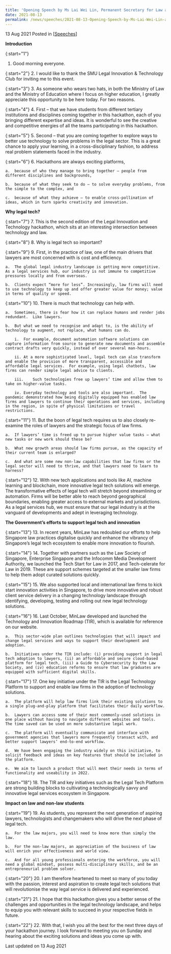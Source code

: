 ```yaml
---
title: 'Opening Speech by Ms Lai Wei Lin, Permanent Secretary for Law and 2nd Permanent Secretary for Education, at the Opening Ceremony of SMU Legal Innovation and Technology (LIT) Hackathon'
date: 2021-08-13
permalink: /news/speeches/2021-08-13-Opening-Speech-by-Ms-Lai-Wei-Lin-at-the-opening-ceremony-of-SMU-LIT-Hackathon
---
```



13 Aug 2021 Posted in [[Speeches](/news/speeches)]

**Introduction**

{:start="1"}
1.	Good morning everyone. 

{:start="2"}
2.	I would like to thank the SMU Legal Innovation & Technology Club for inviting me to this event. 

{:start="3"}
3.	As someone who wears two hats, in both the Ministry of Law and the Ministry of Education where I focus on higher education, I greatly appreciate this opportunity to be here today.  For two reasons.  

{:start="4"}
4.	First – that we have students from different tertiary institutions and disciplines coming together in this hackathon, each of you bringing different expertise and ideas.  It is wonderful to see the creative and competitive energies of all the teams participating in this hackathon.  

{:start="5"}
5.	Second – that you are coming together to explore ways to better use technology to solve problems in the legal sector.  This is a great chance to apply your learning, in a cross-disciplinary fashion, to address real problem statements faced in the industry.   

{:start="6"}
6.	Hackathons are always exciting platforms, 

    a.	because of who they manage to bring together – people from different disciplines and backgrounds, 

    b.	because of what they seek to do – to solve everyday problems, from the simple to the complex, and 

    c.	because of what they achieve – to enable cross-pollination of ideas, which in turn sparks creativity and innovation. 

**Why legal tech?**

{:start="7"}
7.	This is the second edition of the Legal Innovation and Technology hackathon, which sits at an interesting intersection between technology and law. 
 
{:start="8"}
8.	Why is legal tech so important?  

{:start="9"}
9.	First, in the practice of law, one of the main drivers that lawyers are most concerned with is cost and efficiency. 

    a.	The global legal industry landscape is getting more competitive. As a legal services hub, our industry is not immune to competitive pressures locally and from overseas.

    b.	Clients expect “more for less”. Increasingly, law firms will need to use technology to keep up and offer greater value for money; value in terms of quality or speed. 

{:start="10"}
10.	There is much that technology can help with. 

    a.	Sometimes, there is fear how it can replace humans and render jobs redundant.  Like lawyers.  

    b.	But what we need to recognise and adapt to, is the ability of technology to augment, not replace, what humans can do. 

        i.	For example, document automation software solutions can capture information from source to generate new documents and assemble contract drafts very quickly, instead of over several man-hours. 

        ii.	At a more sophisticated level, legal tech can also transform and enable the provision of more transparent, accessible and affordable legal services.  For example, using legal chatbots, law firms can render simple legal advice to clients. 

        iii.	Such technologies free up lawyers’ time and allow them to take on higher-value tasks. 

        iv.	Everyday technology and tools are also important.  The pandemic demonstrated how being digitally equipped has enabled law firms and lawyers to continue their operations and services, including in the region, in spite of physical limitations or travel restrictions. 

{:start="11"}
11.	But the boon of legal tech requires us to also closely re-examine the roles of lawyers and the strategic focus of law firms.  

    a.	If lawyers’ time is freed up to pursue higher value tasks – what new tasks or new work should these be? 

    b.	What new growth areas should law firms pursue, as the capacity of their current team is enlarged?  

    c.	And what are some new non-law capabilities that law firms or the legal sector will need to thrive, and that lawyers need to learn to harness?

{:start="12"}
12.	With new tech applications and tools like AI, machine learning and blockchain, more innovative legal tech solutions will emerge.  The transformative effects of legal tech will stretch beyond streamlining or automation.  Firms will be better able to reach beyond geographical boundaries, enabling greater access to external markets and jurisdictions. As a legal services hub, we must ensure that our legal industry is at the vanguard of developments and adept in leveraging technology.  

**The Government’s efforts to support legal tech and innovation**

{:start="13"}
13.	In recent years, MinLaw has redoubled our efforts to help Singapore law practices digitalise quickly and enhance the vibrancy of Singapore’s legal tech ecosystem to enable more innovation to flourish.

{:start="14"}
14.	Together with partners such as the Law Society of Singapore, Enterprise Singapore and the Infocomm Media Development Authority, we launched the Tech Start for Law in 2017, and Tech-celerate for Law in 2019.  These are support schemes targeted at the smaller law firms to help them adopt curated solutions quickly.

{:start="15"}
15.	We also supported local and international law firms to kick start innovation activities in Singapore,  to drive more innovative and robust client service delivery in a changing technology landscape through identifying, developing, testing and rolling out new legal technology solutions. 

{:start="16"}
16.	Last October, MinLaw developed and launched the Technology and Innovation Roadmap (TIR), which is available for reference on our website.

    a.	This sector-wide plan outlines technologies that will impact and change legal services and ways to support their development and adoption.

    b.	Initiatives under the TIR include: (i) providing support in legal tech adoption to lawyers, (ii) an affordable and secure cloud-based platform for legal tech, (iii) a Guide to Cybersecurity by the Law Society, and (iv) education reforms to ensure that law graduates are equipped with sufficient digital skills. 

{:start="17"}
17.	One key initiative under the TIR is the Legal Technology Platform to support and enable law firms in the adoption of technology solutions. 

    a.	The platform will help law firms link their existing solutions to a single plug-and-play platform that facilitates their daily workflow. 

    b.	Lawyers can access some of their most commonly-used solutions in one place without having to navigate different websites and tools.  The time saved can be used on more substantive legal work.  

    c.	The platform will eventually communicate and interface with government agencies that lawyers more frequently transact with, and better support lawyers’ end-to-end workflow. 

    d.	We have been engaging the industry widely on this initiative, to solicit feedback and ideas on key features that should be included in the platform.  

    e.	We aim to launch a product that will meet their needs in terms of functionality and useability in 2022.

{:start="18"}
18.	The TIR and key initiatives such as the Legal Tech Platform are strong building blocks to cultivating a technologically savvy and innovative legal services ecosystem in Singapore. 

**Impact on law and non-law students**

{:start="19"}
19.	As students, you represent the next generation of aspiring lawyers, technologists and changemakers who will drive the next phase of legal tech. 

    a.	For the law majors, you will need to know more than simply the law. 

    b.	For the non-law majors, an appreciation of the business of law will enrich your effectiveness and world view. 

    c.	And for all young professionals entering the workforce, you will need a global mindset, possess multi-disciplinary skills, and be an entrepreneurial problem solver. 

{:start="20"}
20.	I am therefore heartened to meet so many of you today with the passion, interest and aspiration to create legal tech solutions that will revolutionise the way legal service is delivered and experienced.  

{:start="21"}
21.	I hope that this hackathon gives you a better sense of the challenges and opportunities in the legal technology landscape, and helps to equip you with relevant skills to succeed in your respective fields in future.  

{:start="22"}
22.	With that, I wish you all the best for the next three days of your hackathon journey. I look forward to meeting you on Sunday and hearing about the exciting solutions and ideas you come up with. 


<p class="right-side-updated">Last updated on 13 Aug 2021</p> 
